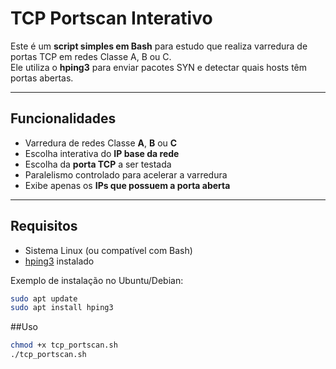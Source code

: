 # TCP Portscan Interativo

Este é um **script simples em Bash** para estudo que realiza varredura de portas TCP em redes Classe A, B ou C.  
Ele utiliza o **hping3** para enviar pacotes SYN e detectar quais hosts têm portas abertas.

---

## Funcionalidades

- Varredura de redes Classe **A**, **B** ou **C**  
- Escolha interativa do **IP base da rede**  
- Escolha da **porta TCP** a ser testada  
- Paralelismo controlado para acelerar a varredura  
- Exibe apenas os **IPs que possuem a porta aberta**

---

## Requisitos

- Sistema Linux (ou compatível com Bash)  
- [hping3](https://github.com/antirez/hping) instalado

Exemplo de instalação no Ubuntu/Debian:

```bash
sudo apt update
sudo apt install hping3
```
##Uso

```bash
chmod +x tcp_portscan.sh
./tcp_portscan.sh
```


